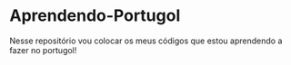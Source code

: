 # Aprendendo-Portugol
Nesse repositório vou colocar os meus códigos que estou aprendendo a fazer no portugol!    
